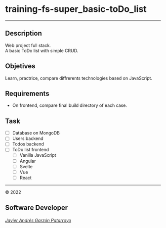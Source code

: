 # training-fs-super_basic-toDo_list
---
## Description
Web project full stack.  
A basic ToDo list with simple CRUD.
## Objetives
Learn, practrice, compare diffrerents technologies based on JavaScript.
## Requirements
- On frontend, compare final build directory of each case.
## Task
- [ ] Database on MongoDB
- [ ] Users backend
- [ ] Todos backend
- [ ] ToDo list frontend
  - [ ] Vanilla JavaScript
  - [ ] Angular
  - [ ] Svelte
  - [ ] Vue
  - [ ] React
---
:copyright: 2022
## Software Developer
###### <a href="https://javierandresgp.com" target="_blank">Javier Andrés Garzón Patarroyo</a>
